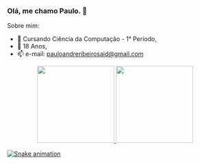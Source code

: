 ### Olá, me chamo Paulo. 👋


Sobre mim:

- 🔭 Cursando Ciência da Computação - 1° Período,
- 🧑 18 Anos,
- 📫 e-mail: pauloandreribeirosaid@gmail.com

<div align="center">
  <a href="https://github.com/paulosaid">
  <img height="180em" src="https://github-readme-stats.vercel.app/api?username=paulosaid&show_icons=true&theme=dark&include_all_commits=true&count_private=true"/>
  <img height="180em" src="https://github-readme-stats.vercel.app/api/top-langs/?username=paulosaid&layout=compact&langs_count=7&theme=dark"/>
</div>
  
  ![Snake animation](https://github.com/paulosaid/paulosaid/blob/output/github-contribution-grid-snake.svg)
